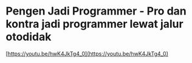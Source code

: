 # Pengen Jadi Programmer - Pro dan kontra jadi programmer lewat jalur otodidak

[https://youtu.be/hwK4JkTg4_0](https://youtu.be/hwK4JkTg4_0)
